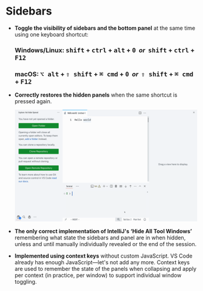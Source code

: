 # Sidebars

- **Toggle the visibility of sidebars and the bottom panel** at the same time using one keyboard shortcut:

    ### Windows/Linux: <kbd>shift</kbd> + <kbd>ctrl</kbd> + <kbd>alt</kbd> + <kbd>0</kbd> &nbsp;*or*&nbsp; <kbd>shift</kbd> + <kbd>ctrl</kbd> + <kbd>F12</kbd>
    
    ### macOS: <kbd>⌥ alt</kbd> + <kbd>⇧ shift</kbd> + <kbd>⌘ cmd</kbd> + <kbd>0</kbd> &nbsp;*or*&nbsp; <kbd>⇧ shift</kbd> + <kbd>⌘ cmd</kbd> + <kbd>F12</kbd>

- **Correctly restores the hidden panels** when the same shortcut is pressed again.

    ![Screencast](images/demo.gif)

- **The only correct implementation of IntelliJ's ‘Hide All Tool Windows’** remembering what state the sidebars and panel are in when hidden, unless and until manually individually revealed or the end of the session.

- **Implemented using context keys** without custom JavaScript. VS&nbsp;Code already has enough JavaScript—let's not add any more. Context keys are used to remember the state of the panels when collapsing and apply per context (in practice, per window) to support individual window toggling.
